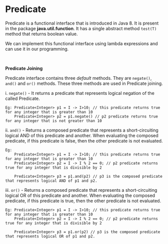 # **Predicate**

Predicate is a functional interface that is introduced in Java 8. It is present in the package **java.util.function**. It has a single abstract method `test(T)` method that returns boolean value.

We can implement this functional interface using lambda expressions and can use it in our programming.

&nbsp;&nbsp;

**Predicate Joining**

Predicate interface contains three _default_ methods. They are `negate()`, `and()` and `or()` methods. These three methods are used in Predicate joining.

i. `negate()` - It returns a predicate that represents logical negation of the called Predicate.
    
    Eg: Predicate<Integer> p1 = I -> I>10; // this predicate returns true for any integer that is greater than 10
        Predicate<Integer> p2 = p1.negate() // p2 predicate returns true for any integer that is not greater than 10

ii. `and()` - Returns a composed predicate that represents a short-circuiting logical AND of this predicate and another. When evaluating the composed predicate, if this predicate is false, then the other predicate is not evaluated.

    Eg: 
        Predicate<Integer> p1 = I -> I>10; // this predicate returns true for any integer that is greater than 10
        Predicate<Integer> p2 = I -> I % 2 == 0; // p2 predicate returns true for any integer that is divisible by 2
        
        Predicate<Integer> p3 = p1.and(p2) // p3 is the composed predicate that represents logical AND of p1 and p2.


iii. `or()` - Returns a composed predicate that represents a short-circuiting logical OR of this predicate and another. When evaluating the composed predicate, if this predicate is true, then the other predicate is not evaluated.

    Eg: Predicate<Integer> p1 = I -> I>10; // this predicate returns true for any integer that is greater than 10
        Predicate<Integer> p2 = I -> I % 2 == 0; // p2 predicate returns true for any integer that is divisible by 2
        
        Predicate<Integer> p3 = p1.or(p2) // p3 is the composed predicate that represents logical OR of p1 and p2.
        